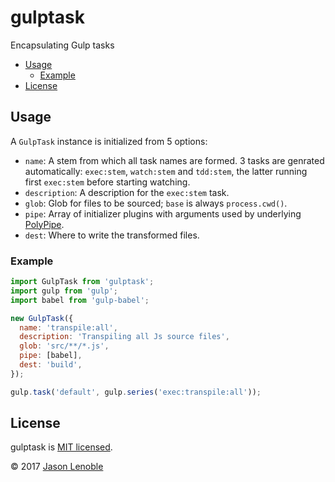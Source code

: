 # gulptask

Encapsulating Gulp tasks

  * [Usage](#usage)
    * [Example](#example)
  * [License](#license)


## Usage

A `GulpTask` instance is initialized from 5 options:

* `name`: A stem from which all task names are formed. 3 tasks are genrated automatically: `exec:stem`, `watch:stem` and `tdd:stem`, the latter running first `exec:stem` before starting watching.
* `description`: A description for the `exec:stem` task.
* `glob`: Glob for files to be sourced; `base` is always `process.cwd()`.
* `pipe`: Array of initializer plugins with arguments used by underlying [PolyPipe](https://www.npmjs.com/package/polypipe).
* `dest`: Where to write the transformed files.

### Example

```js
import GulpTask from 'gulptask';
import gulp from 'gulp';
import babel from 'gulp-babel';

new GulpTask({
  name: 'transpile:all',
  description: 'Transpiling all Js source files',
  glob: 'src/**/*.js',
  pipe: [babel],
  dest: 'build',
});

gulp.task('default', gulp.series('exec:transpile:all'));
```

## License

gulptask is [MIT licensed](./LICENSE).

© 2017 [Jason Lenoble](mailto:jason.lenoble@gmail.com)
